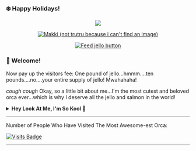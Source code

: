 ### ❄️ Happy Holidays!
<p align="center">
  <img src="https://49.media.tumblr.com/1274f9089de2e6418e6bada45badee3d/tumblr_mx6dxr4ya81rfjowdo1_500.gif"/>
</p>

<p align="center">
  <a href="https://orcapod.fandom.com/wiki/Category:Trua">
  <img src="https://i.ibb.co/WgCCdWH/happy-1.jpg" alt="Makki (not trutru because i can't find an image)"/>
  </a>
  
 
</p>
<p align="center">
  <a href="https://www.google.com/search?client=opera&q=christmas+jello&sourceid=opera&ie=UTF-8&oe=UTF-8">
  <img src="https://dabuttonfactory.com/button.png?t=FEED+JELLO&f=Noto+Sans-Bold&ts=26&tc=fff&hp=45&vp=20&c=14&bgt=unicolored&bgc=1cf2ad&bs=8&bc=3ed696&shs=8&shc=eee&sho=se" alt="Feed jello button" />
  </a>
 </p>
 
### 🐋 Welcome!

Now pay up the visitors fee: One pound of jello...hmmm....ten pounds....no....your entire supply of jello!
Mwahahaha!

*cough cough*
Okay, so a little bit about me...I'm the most cutest and beloved orca ever...which is why I deserve all the jello and salmon in the world!


<details>
  <summary><b>Hey Look At Me, I'm So Kool 🤣</b></summary>
  <br>
  <div align="center">
    
![TruShu's GitHub stats](https://github-readme-stats.vercel.app/api?username=truashamu&show_icons=true&theme=algolia)
  
  </div>
</details>

--- 

Number of People Who Have Visited The Most Awesome-est Orca:


[![Visits Badge](https://badges.pufler.dev/visits/TruaShamu/truashamu)](https://badges.pufler.dev)

- - - - 
